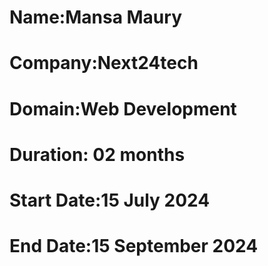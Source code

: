 # Name:Mansa Maury
# Company:Next24tech
# Domain:Web Development
# Duration: 02 months
# Start Date:15 July 2024
# End Date:15 September 2024
